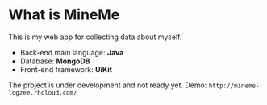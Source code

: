 # What is MineMe
This is my web app for collecting data about myself.
* Back-end main language: **Java**
* Database: **MongoDB**
* Front-end framework: **UiKit**

The project is under development and not ready yet. Demo:
`http://mineme-logzee.rhcloud.com/`

